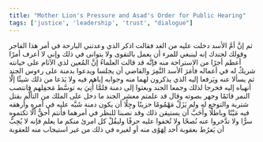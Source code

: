 ```yaml
---
title: "Mother Lion's Pressure and Asad's Order for Public Hearing"
tags: ['justice', 'leadership', 'trust', "dialogue"]
---
```


 ثم إنَّ أمَّ الأسد دخلت عليه من الغد فقالت اذكر الذي وعدتني البارحة في أمر هذا الفاجر وقولك لجندك إنه لينبغي للمرء أن يعمل بالتقوى ولا يتوانى في ذلك وإني لا أعرف أمرًا أعظم أجرًا من الاستراحة منه فإنَّه قد قالت العلماءُ إنَّ المُعين لذي الآثام على خيانته شريكٌ له في أعماله
فأمَرَ الأسد النَّمِرَ والقاضي أن يجلسا ويدعوا بدمنة على رءوس الجند ثم يسألا عنه ويَرفعا إليه الذي يذكرون لهما منه وجوابه إياهم فيه ولا يَدَعا من ذلك شيئًا إلَّا أنهياه إليه
فخرجا لذلك وجمعا الجند وبعثوا إلى دمنة فلمَّا أُتِيَ به توسَّط مَحفِلهم فانتصب النمر قائمًا وجهر بصوته وقال قد علمتم معشر الجند ما دخل على الملك من التألُّم بقتل شتربة والتوجع له ولم يَزَلْ مَهْمُومًا حزينًا وجِلًا أن يكون دمنة شَبَّه عليه في أمره وأرهقه فيه مَيْنًا وباطلًا وأَحَبَّ أن يستيقن ذلك وقد نصبنا للنظر في أمرهما فأنتم أحقُّ ألَّا تكتموه سرًّا ولا تدَّخروا عنه نُصحًا ولا تُخفوا عليه حرفًا وليقُلْ كل امرئ منكم ما يعلم فإنه لا يُحِبُّ أن يَفرُط بعقوبة أحد لِهَوًى منه أو لغيره في ذلك من غير استيجاب منه للعقوبة
